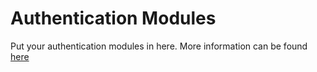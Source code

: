 # Authentication Modules
Put your authentication modules in here. More information can be found
 [here](https://github.com/cve-search/Plugins/tree/master/auth)

